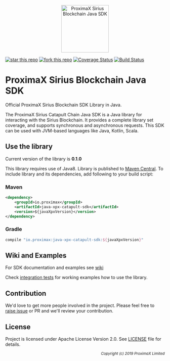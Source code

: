 <p align="center"><a href="https://github.com/proximax-storage" target="_blank"><img width="150" src="https://github.com/proximax-storage/java-xpx-catapult-sdk/raw/master/docs/images/logo.jpg" alt="ProximaX Sirius Blockchain Java SDK"></a></p>

[![star this repo](http://githubbadges.com/star.svg?user=proximax-storage&repo=java-xpx-catapult-sdk&style=flat)](https://github.com/proximax-storage/java-xpx-catapult-sdk)
[![fork this repo](http://githubbadges.com/fork.svg?user=proximax-storage&repo=java-xpx-catapult-sdk&style=flat)](https://github.com/proximax-storage/java-xpx-catapult-sdk/fork)
[![Coverage Status](https://coveralls.io/repos/proximax-storage/java-xpx-catapult-sdk/badge.svg)](https://coveralls.io/r/proximax-storage/java-xpx-catapult-sdk)
[![Build Status](https://travis-ci.com/proximax-storage/java-xpx-catapult-sdk.svg?branch=master)](https://travis-ci.com/proximax-storage/java-xpx-catapult-sdk)

# ProximaX Sirius Blockchain Java SDK #

Official ProximaX Sirius Blockchain SDK Library in Java.

The ProximaX Sirius Catapult Chain Java SDK is a Java library for interacting with the Sirius Blockchain. It provides a complete library set coverage, and supports synchronous and asynchronous requests. This SDK can be used with JVM-based languages like Java, Kotlin, Scala.

## Use the library ##

Current version of the library is <b>0.1.0</b>

This library requires use of Java8. Library is published to [Maven Central](https://search.maven.org/). To include library and its dependencies, add following to your build script:

### Maven ###

```xml
<dependency>
    <groupId>io.proximax</groupId>
    <artifactId>java-xpx-catapult-sdk</artifactId>
    <version>${javaXpxVersion}</version>
</dependency>
```

### Gradle ###

```gradle
compile "io.proximax:java-xpx-catapult-sdk:${javaXpxVersion}"
```

## Wiki and Examples ##

For SDK documentation and examples see [wiki](https://github.com/proximax-storage/java-xpx-catapult-sdk/wiki)

Check [integration tests](https://github.com/proximax-storage/java-xpx-catapult-sdk/tree/master/src/e2e/java/io/proximax/sdk) for working examples how to use the library.

## Contribution ##

We'd love to get more people involved in the project. Please feel free to [raise issue](https://github.com/proximax-storage/java-xpx-catapult-sdk/issues/new) or PR and we'll review your contribution.
    
## License ##

Project is licensed under Apache License Version 2.0. See [LICENSE](https://github.com/proximax-storage/java-xpx-catapult-sdk/blob/master/LICENSE) file for details.

<p align="right"><i><sub>Copyright (c) 2019 ProximaX Limited</sub></i></p>